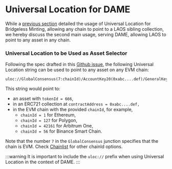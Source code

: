 # Universal Location for DAME

While a [previous section](../bridgeless-minting/universal-location-for-bridgeless-minting.md) detailed the usage of Universal Location for Bridgeless Minting, allowing any chain to point to a LAOS sibling collection, we hereby discuss the second main usage, serving DAME, allowing LAOS to point to any asset in any chain.

### Universal Location to be Used as Asset Selector

Following the spec drafted in this [Github issue](https://github.com/freeverseio/laos/issues/177), the following Universal Location string can be used to point to any asset on any EVM chain:

```
uloc://GlobalConsensus(7:chainId)/AccountKey20(0xabc....def)/GeneralKey(666)
```

This string would point to:

* an asset with `tokenId = 666`,
* in an ERC721 collection at `contractAddress = 0xabc....def,`
* in the EVM chain with the provided `chainId`, for example,
  * `chainId = 1` for Ethereum,
  * `chainId = 127` for Polygon,
  * `chainId = 42161` for Arbitrum One,
  * `chainId = 56` for Binance Smart Chain.

Note that the number `7` in the `GlobalConsensus` junction specifies that the chain is EVM. Check [Chainlist](https://chainlist.org/) for other chainId options.

:::warning
It is important to include the `uloc://` prefix when using Universal Location in the context of DAME.
:::
